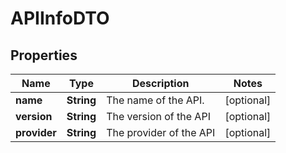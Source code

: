 
# APIInfoDTO

## Properties
Name | Type | Description | Notes
------------ | ------------- | ------------- | -------------
**name** | **String** | The name of the API. |  [optional]
**version** | **String** | The version of the API |  [optional]
**provider** | **String** | The provider of the API |  [optional]



